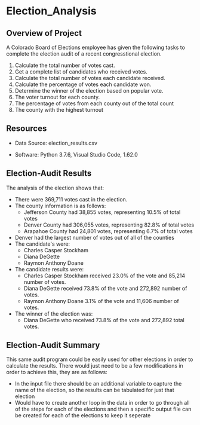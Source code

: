 # Election_Analysis

## Overview of Project

A Colorado Board of Elections employee has given the following tasks to complete the election audit of a recent congresstional election.

  1. Calculate the total number of votes cast.
  2. Get a complete list of candidates who received votes.
  3. Calculate the total number of votes each candidate received.
  4. Calculate the percentage of votes each candidate won.
  5. Determine the winner of the election based on popular vote.
  6. The voter turnout for each county.
  7. The percentage of votes from each county out of the total count
  8. The county with the highest turnout

## Resources

* Data Source: election_results.csv

* Software: Python 3.7.6, Visual Studio Code, 1.62.0

## Election-Audit Results

The analysis of the election shows that:

* There were 369,711 votes cast in the election.
* The county information is as follows:
  * Jefferson County had 38,855 votes, representing 10.5% of total votes
  * Denver County had 306,055 votes, representing 82.8% of total votes
  * Arapahoe County had 24,801 votes, representing 6.7% of total votes
* Denver had the largest number of votes out of all of the counties
* The candidate's were:
  *  Charles Casper Stockham
  *  Diana DeGette
  *  Raymon Anthony Doane
* The candidate results were:
  * Charles Casper Stockham received 23.0% of the vote and 85,214 number of votes.
  * Diana DeGette received 73.8% of the vote and 272,892 number of votes.
  * Raymon Anthony Doane 3.1% of the vote and 11,606 number of votes.
* The winner of the election was:
  * Diana DeGette who received 73.8% of the vote and 272,892 total votes.


## Election-Audit Summary

This same audit program could be easily used for other elections in order to calculate the results. There would just need to be a few modifications in order to achieve this, they are as follows:

* In the input file there should be an additional variable to capture the name of the election, so the results can be tabulated for just that election
* Would have to create another loop in the data in order to go through all of the steps for each of the elections and then a specific output file can be created for each of the elections to keep it seperate
